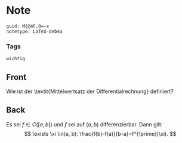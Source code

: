 # Note
```
guid: M{@4F,0=-x
notetype: LaTeX-deb4a
```

### Tags
```
wichtig
```

## Front
Wie ist der \textit{Mittelwertsatz der Differentialrechnung} definiert?

## Back
Es sei $f \in C([a, b])$ und $f$ sei auf $(a, b)$ differenzierbar. Dann gilt:
$$
\exists \xi \in(a, b): \frac{f(b)-f(a)}{b-a}=f^{\prime}(\xi).
$$
